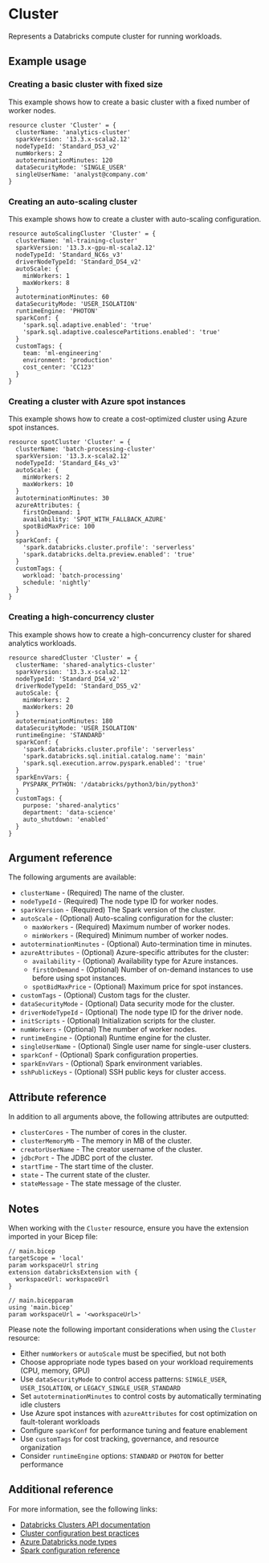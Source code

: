 ﻿---
subcategory: "Compute"
---

# Cluster

Represents a Databricks compute cluster for running workloads.

## Example usage

### Creating a basic cluster with fixed size

This example shows how to create a basic cluster with a fixed number of worker nodes.

```bicep
resource cluster 'Cluster' = {
  clusterName: 'analytics-cluster'
  sparkVersion: '13.3.x-scala2.12'
  nodeTypeId: 'Standard_DS3_v2'
  numWorkers: 2
  autoterminationMinutes: 120
  dataSecurityMode: 'SINGLE_USER'
  singleUserName: 'analyst@company.com'
}
```

### Creating an auto-scaling cluster

This example shows how to create a cluster with auto-scaling configuration.

```bicep
resource autoScalingCluster 'Cluster' = {
  clusterName: 'ml-training-cluster'
  sparkVersion: '13.3.x-gpu-ml-scala2.12'
  nodeTypeId: 'Standard_NC6s_v3'
  driverNodeTypeId: 'Standard_DS4_v2'
  autoScale: {
    minWorkers: 1
    maxWorkers: 8
  }
  autoterminationMinutes: 60
  dataSecurityMode: 'USER_ISOLATION'
  runtimeEngine: 'PHOTON'
  sparkConf: {
    'spark.sql.adaptive.enabled': 'true'
    'spark.sql.adaptive.coalescePartitions.enabled': 'true'
  }
  customTags: {
    team: 'ml-engineering'
    environment: 'production'
    cost_center: 'CC123'
  }
}
```

### Creating a cluster with Azure spot instances

This example shows how to create a cost-optimized cluster using Azure spot instances.

```bicep
resource spotCluster 'Cluster' = {
  clusterName: 'batch-processing-cluster'
  sparkVersion: '13.3.x-scala2.12'
  nodeTypeId: 'Standard_E4s_v3'
  autoScale: {
    minWorkers: 2
    maxWorkers: 10
  }
  autoterminationMinutes: 30
  azureAttributes: {
    firstOnDemand: 1
    availability: 'SPOT_WITH_FALLBACK_AZURE'
    spotBidMaxPrice: 100
  }
  sparkConf: {
    'spark.databricks.cluster.profile': 'serverless'
    'spark.databricks.delta.preview.enabled': 'true'
  }
  customTags: {
    workload: 'batch-processing'
    schedule: 'nightly'
  }
}
```

### Creating a high-concurrency cluster

This example shows how to create a high-concurrency cluster for shared analytics workloads.

```bicep
resource sharedCluster 'Cluster' = {
  clusterName: 'shared-analytics-cluster'
  sparkVersion: '13.3.x-scala2.12'
  nodeTypeId: 'Standard_DS4_v2'
  driverNodeTypeId: 'Standard_DS5_v2'
  autoScale: {
    minWorkers: 2
    maxWorkers: 20
  }
  autoterminationMinutes: 180
  dataSecurityMode: 'USER_ISOLATION'
  runtimeEngine: 'STANDARD'
  sparkConf: {
    'spark.databricks.cluster.profile': 'serverless'
    'spark.databricks.sql.initial.catalog.name': 'main'
    'spark.sql.execution.arrow.pyspark.enabled': 'true'
  }
  sparkEnvVars: {
    PYSPARK_PYTHON: '/databricks/python3/bin/python3'
  }
  customTags: {
    purpose: 'shared-analytics'
    department: 'data-science'
    auto_shutdown: 'enabled'
  }
}
```

## Argument reference

The following arguments are available:

- `clusterName` - (Required) The name of the cluster.
- `nodeTypeId` - (Required) The node type ID for worker nodes.
- `sparkVersion` - (Required) The Spark version of the cluster.
- `autoScale` - (Optional) Auto-scaling configuration for the cluster:
  - `maxWorkers` - (Required) Maximum number of worker nodes.
  - `minWorkers` - (Required) Minimum number of worker nodes.
- `autoterminationMinutes` - (Optional) Auto-termination time in minutes.
- `azureAttributes` - (Optional) Azure-specific attributes for the cluster:
  - `availability` - (Optional) Availability type for Azure instances.
  - `firstOnDemand` - (Optional) Number of on-demand instances to use before using spot instances.
  - `spotBidMaxPrice` - (Optional) Maximum price for spot instances.
- `customTags` - (Optional) Custom tags for the cluster.
- `dataSecurityMode` - (Optional) Data security mode for the cluster.
- `driverNodeTypeId` - (Optional) The node type ID for the driver node.
- `initScripts` - (Optional) Initialization scripts for the cluster.
- `numWorkers` - (Optional) The number of worker nodes.
- `runtimeEngine` - (Optional) Runtime engine for the cluster.
- `singleUserName` - (Optional) Single user name for single-user clusters.
- `sparkConf` - (Optional) Spark configuration properties.
- `sparkEnvVars` - (Optional) Spark environment variables.
- `sshPublicKeys` - (Optional) SSH public keys for cluster access.

## Attribute reference

In addition to all arguments above, the following attributes are outputted:

- `clusterCores` - The number of cores in the cluster.
- `clusterMemoryMb` - The memory in MB of the cluster.
- `creatorUserName` - The creator username of the cluster.
- `jdbcPort` - The JDBC port of the cluster.
- `startTime` - The start time of the cluster.
- `state` - The current state of the cluster.
- `stateMessage` - The state message of the cluster.

## Notes

When working with the `Cluster` resource, ensure you have the extension imported in your Bicep file:

```bicep
// main.bicep
targetScope = 'local'
param workspaceUrl string
extension databricksExtension with {
  workspaceUrl: workspaceUrl
}

// main.bicepparam
using 'main.bicep'
param workspaceUrl = '<workspaceUrl>'
```

Please note the following important considerations when using the `Cluster` resource:

- Either `numWorkers` or `autoScale` must be specified, but not both
- Choose appropriate node types based on your workload requirements (CPU, memory, GPU)
- Use `dataSecurityMode` to control access patterns: `SINGLE_USER`, `USER_ISOLATION`, or `LEGACY_SINGLE_USER_STANDARD`
- Set `autoterminationMinutes` to control costs by automatically terminating idle clusters
- Use Azure spot instances with `azureAttributes` for cost optimization on fault-tolerant workloads
- Configure `sparkConf` for performance tuning and feature enablement
- Use `customTags` for cost tracking, governance, and resource organization
- Consider `runtimeEngine` options: `STANDARD` or `PHOTON` for better performance

## Additional reference

For more information, see the following links:

- [Databricks Clusters API documentation][00]
- [Cluster configuration best practices][01]
- [Azure Databricks node types][02]
- [Spark configuration reference][03]

<!-- Link reference definitions -->
[00]: https://docs.databricks.com/api/azure/workspace/clusters/create
[01]: https://docs.databricks.com/compute/cluster-config-best-practices.html
[02]: https://docs.databricks.com/compute/configure.html#node-types
[03]: https://spark.apache.org/docs/latest/configuration.html

